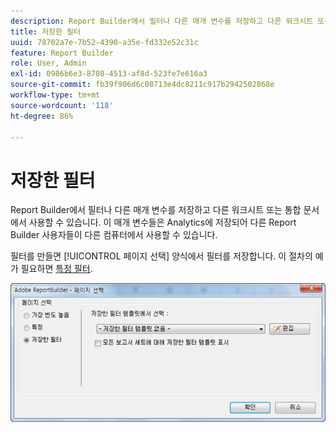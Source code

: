 ```yaml
---
description: Report Builder에서 필터나 다른 매개 변수를 저장하고 다른 워크시트 또는 통합 문서에서 사용할 수 있습니다. 이 매개 변수들은 Analytics에 저장되어 다른 Report Builder 사용자들이 다른 컴퓨터에서 사용할 수 있습니다.
title: 저장한 필터
uuid: 78702a7e-7b52-4390-a35e-fd332e52c31c
feature: Report Builder
role: User, Admin
exl-id: 0986b6e3-8708-4513-af8d-523fe7e616a3
source-git-commit: fb39f906d6c08713e4dc8211c917b2942502868e
workflow-type: tm+mt
source-wordcount: '118'
ht-degree: 86%

---
```


# 저장한 필터

Report Builder에서 필터나 다른 매개 변수를 저장하고 다른 워크시트 또는 통합 문서에서 사용할 수 있습니다. 이 매개 변수들은 Analytics에 저장되어 다른 Report Builder 사용자들이 다른 컴퓨터에서 사용할 수 있습니다.

필터를 만들면 [!UICONTROL 페이지 선택] 양식에서 필터를 저장합니다. 이 절차의 예가 필요하면 [특정 필터](/help/analyze/report-builder/layout/c-filter-dimensions/t-specific-filters.md).

![최고 인기, 특정 및 저장된 필터 페이지에 대한 페이지 선택 양식 및 옵션 스크린샷입니다.](assets/choose_page_saved.png)

